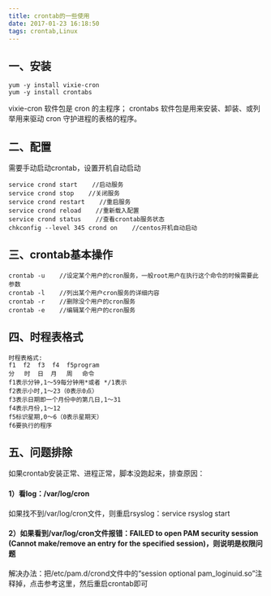 ```yaml
---
title: crontab的一些使用
date: 2017-01-23 16:18:50
tags: crontab,Linux
---
```

## 一、安装
```
yum -y install vixie-cron
yum -y install crontabs
```

vixie-cron 软件包是 cron 的主程序；
crontabs 软件包是用来安装、卸装、或列举用来驱动 cron 守护进程的表格的程序。

<!--more-->

## 二、配置

需要手动启动crontab，设置开机自动启动
```
service crond start    //启动服务
service crond stop    //关闭服务
service crond restart    //重启服务
service crond reload    //重新载入配置
service crond status    //查看crontab服务状态
chkconfig --level 345 crond on    //centos开机自动启动
```

## 三、crontab基本操作

```
crontab -u    //设定某个用户的cron服务，一般root用户在执行这个命令的时候需要此参数
crontab -l    //列出某个用户cron服务的详细内容
crontab -r    //删除没个用户的cron服务
crontab -e    //编辑某个用户的cron服务
```

## 四、时程表格式
```
时程表格式:
f1  f2  f3  f4  f5program
分　 时  日  月　 周　 命令
f1表示分钟,1～59每分钟用*或者 */1表示
f2表示小时,1～23（0表示0点）
f3表示日期即一个月份中的第几日,1～31
f4表示月份,1～12
f5标识星期,0～6（0表示星期天）
f6要执行的程序
```

## 五、问题排除

如果crontab安装正常、进程正常，脚本没跑起来，排查原因：

#### 1）看log：/var/log/cron

如果找不到/var/log/cron文件，则重启rsyslog：service rsyslog start

#### 2）如果看到/var/log/cron文件报错：FAILED to open PAM security session (Cannot make/remove an entry for the specified session)，则说明是权限问题

解决办法：把/etc/pam.d/crond文件中的“session    optional   pam_loginuid.so”注释掉，点击参考这里，然后重启crontab即可